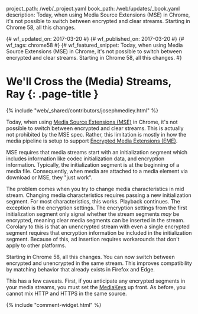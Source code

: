 project_path: /web/_project.yaml
book_path: /web/updates/_book.yaml
description: Today, when using Media Source Extensions (MSE) in Chrome, it's not possible to switch between encrypted and clear streams. Starting in Chrome 58, all this changes. 

{# wf_updated_on: 2017-03-20 #}
{# wf_published_on: 2017-03-20 #}
{# wf_tags: chrome58 #}
{# wf_featured_snippet: Today, when using Media Source Extensions (MSE) in Chrome, it's not possible to switch between encrypted and clear streams. Starting in Chrome 58, all this changes. #}

# We'll Cross the (Media) Streams, Ray {: .page-title }

{% include "web/_shared/contributors/josephmedley.html" %}

Today, when using
[Media Source Extensions (MSE)](https://developer.mozilla.org/en-US/docs/Web/API/Media_Source_Extensions_API) 
in Chrome, it's not possible to switch between encrypted and clear streams. This
is actually not prohibited by the MSE spec. Rather, this limitation is mostly in
how the media pipeline is setup to support [Encrypted Media Extensions
(EME)](https://developer.mozilla.org/en-US/docs/Web/API/Encrypted_Media_Extensions_API).

MSE requires that media streams start with an initialization segment which
includes information like codec initialization data, and encryption information.
Typically, the initialization segment is at the beginning of a media file.
Consequently, when media are attached to a media element via download or MSE,
they "just work".

The problem comes when you try to change media characteristics in mid stream.
Changing media characteristics requires passing a new initialization segment.
For most characteristics, this works. Playback continues. The exception is the
encryption settings. The encryption settings from the first initialization
segment only signal whether the stream segments _may_ be encrypted, meaning
clear media segments can be inserted in the stream. Corolary to this is that an
unencrypted stream with even a single encrypted segment requires that encryption
information be included in the initialization segment. Because of this, ad
insertion requires workarounds that don't apply to other platforms.

Starting in Chrome 58, all this changes. You can now switch between encrypted
and unencrypted in the same stream. This improves compatibility by matching
behavior that already exists in Firefox and Edge.

This has a few caveats. First, if you anticipate any encrypted segments in your
media streams, you must set the
[MediaKeys](https://developer.mozilla.org/en-US/docs/Web/API/MediaKeys)
up front. As before, you cannot mix HTTP and HTTPS in the same source.

{% include "comment-widget.html" %}
